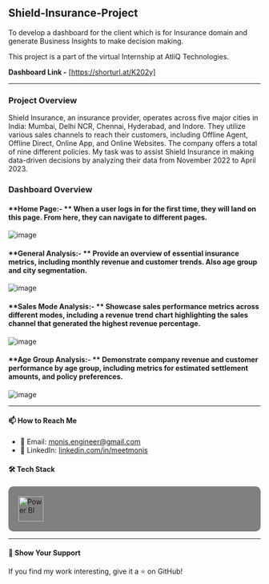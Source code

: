 ## Shield-Insurance-Project
To develop a dashboard for the client which is for Insurance domain and generate Business Insights to make decision making.

This project is a part of the virtual Internship at AtliQ Technologies.

**Dashboard Link -** [https://shorturl.at/K202y]

---
### Project Overview
Shield Insurance, an insurance provider, operates across five major cities in India: Mumbai, Delhi NCR, Chennai, Hyderabad, and Indore. 
They utilize various sales channels to reach their customers, including Offline Agent, Offline Direct, Online App, and Online Websites. The company offers a total of nine different policies. 
My task was to assist Shield Insurance in making data-driven decisions by analyzing their data from November 2022 to April 2023.

### Dashboard Overview 

#### **Home Page:- ** When a user logs in for the first time, they will land on this page. From here, they can navigate to different pages.

![image](https://i.postimg.cc/rmtDscMR/Shield-Insurance-page-0001.jpg)

#### **General Analysis:- ** Provide an overview of essential insurance metrics, including monthly revenue and customer trends. Also age group and city segmentation.

![image](https://i.postimg.cc/281K5KZR/Shield-Insurance-page-0002.jpg)


#### **Sales Mode Analysis:- ** Showcase sales performance metrics across different modes, including a revenue trend chart highlighting the sales channel that generated the highest revenue percentage.

![image](https://i.postimg.cc/J7DFrFJw/Shield-Insurance-page-0003.jpg)

#### **Age Group Analysis:- ** Demonstrate company revenue and customer performance by age group, including metrics for estimated settlement amounts, and policy preferences.

![image](https://i.postimg.cc/QMCb6BJL/Shield-Insurance-page-0004.jpg)

---
#### 📫 **How to Reach Me**
- 📧 Email: [monis.engineer@gmail.com](mailto:monis.engineer@gmail.com)  
- 💼 LinkedIn: [linkedin.com/in/meetmonis](https://www.linkedin.com/in/meetmonis)


#### 🛠️ **Tech Stack**
<p align="left" style="background-color: grey; padding: 20px; border-radius: 10px; margin-top: 20px;">
  <a href="https://powerbi.microsoft.com/" target="_blank" rel="noreferrer"> 
    <img src="https://upload.wikimedia.org/wikipedia/commons/c/cf/New_Power_BI_Logo.svg" alt="Power BI" width="50" height="50" /> 
  </a> 
</p>

---

#### 🌟 **Show Your Support**
If you find my work interesting, give it a ⭐️ on GitHub!



